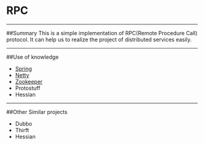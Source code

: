 # RPC

---

##Summary
This is a simple implementation of RPC(Remote Procedure Call)  protocol. It can help us to realize the project of distributed services easily.

---
##Use of knowledge
- [Spring](http://spring.io/projects)
- [Netty](http://netty.io/)
- [Zookeeper](http://zookeeper.apache.org/)
- Protostuff
- Hessian

---
##Other Similar projects
- Dubbo
- Thirft
- Hessian
